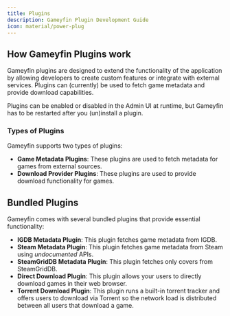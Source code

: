 ```yaml
---
title: Plugins
description: Gameyfin Plugin Development Guide
icon: material/power-plug
---
```


## How Gameyfin Plugins work

Gameyfin plugins are designed to extend the functionality of the application by allowing developers to create custom features or integrate with external services.
Plugins can (currently) be used to fetch game metadata and provide download capabilities.

Plugins can be enabled or disabled in the Admin UI at runtime, but Gameyfin has to be restarted after you (un)install a plugin.

### Types of Plugins

Gameyfin supports two types of plugins:

- **Game Metadata Plugins**: These plugins are used to fetch metadata for games from external sources.
- **Download Provider Plugins**: These plugins are used to provide download functionality for games.

## Bundled Plugins

Gameyfin comes with several bundled plugins that provide essential functionality:

- **IGDB Metadata Plugin**: This plugin fetches game metadata from IGDB.
- **Steam Metadata Plugin**: This plugin fetches game metadata from Steam using <em>undocumented</em> APIs.
- **SteamGridDB Metadata Plugin**: This plugin fetches only covers from SteamGridDB.
- **Direct Download Plugin**: This plugin allows your users to directly download games in their web browser.
- **Torrent Download Plugin**: This plugin runs a built-in torrent tracker and offers users to download via Torrent so the network load is distributed between all users that download a game.